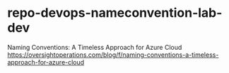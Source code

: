 # repo-devops-nameconvention-lab-dev
Naming Conventions: A Timeless Approach for Azure Cloud
https://oversightoperations.com/blog/f/naming-conventions-a-timeless-approach-for-azure-cloud
